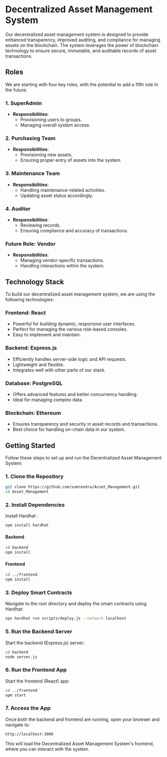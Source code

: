 # Decentralized Asset Management System

Our decentralized asset management system is designed to provide enhanced transparency, improved auditing, and compliance for managing assets on the blockchain. The system leverages the power of blockchain technology to ensure secure, immutable, and auditable records of asset transactions.

## Roles

We are starting with four key roles, with the potential to add a fifth role in the future:

### 1. SuperAdmin
- **Responsibilities**: 
  - Provisioning users to groups.
  - Managing overall system access.
  
### 2. Purchasing Team
- **Responsibilities**: 
  - Provisioning new assets.
  - Ensuring proper entry of assets into the system.
  
### 3. Maintenance Team
- **Responsibilities**: 
  - Handling maintenance-related activities.
  - Updating asset status accordingly.
  
### 4. Auditor
- **Responsibilities**: 
  - Reviewing records.
  - Ensuring compliance and accuracy of transactions.

### Future Role: Vendor
- **Responsibilities**: 
  - Managing vendor-specific transactions.
  - Handling interactions within the system.

## Technology Stack

To build our decentralized asset management system, we are using the following technologies:

### Frontend: **React**
  - Powerful for building dynamic, responsive user interfaces.
  - Perfect for managing the various role-based consoles.
  - Easy to implement and maintain.

### Backend: **Express.js**
  - Efficiently handles server-side logic and API requests.
  - Lightweight and flexible.
  - Integrates well with other parts of our stack.

### Database: **PostgreSQL**
  - Offers advanced features and better concurrency handling.
  - Ideal for managing complex data.

### Blockchain: **Ethereum**
  - Ensures transparency and security in asset records and transactions.
  - Best choice for handling on-chain data in our system.

## Getting Started

Follow these steps to set up and run the Decentralized Asset Management System:

### 1. Clone the Repository

```bash
git clone https://github.com/sumrendra/Asset_Management.git
cd Asset_Management
```

### 2. Install Dependencies

Install Hardhat :

```bash
npm install hardhat
```

#### Backend

```bash
cd backend
npm install
```

#### Frontend

```bash
cd ../frontend
npm install
```

### 3. Deploy Smart Contracts

Navigate to the root directory and deploy the smart contracts using Hardhat:

```bash
npx hardhat run scripts/deploy.js --network localhost
```

### 5. Run the Backend Server

Start the backend (Express.js) server:

```bash
cd backend
node server.js
```

### 6. Run the Frontend App

Start the frontend (React) app:

```bash
cd ../frontend
npm start
```

### 7. Access the App

Once both the backend and frontend are running, open your browser and navigate to:

```
http://localhost:3000
```

This will load the Decentralized Asset Management System's frontend, where you can interact with the system.



